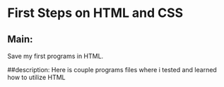 # First Steps on HTML and CSS

## Main:
Save my first programs in HTML.

##description: 
Here is couple programs files where i tested and learned how to utilize HTML
